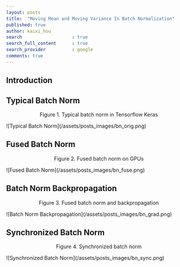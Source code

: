 ```yaml
---
layout: posts
title:  "Moving Mean and Moving Variance In Batch Normalization"
published: true
author: kaixi_hou
search                   : true
search_full_content      : true
search_provider          : google
comments: true
---
```


## Introduction
## Typical Batch Norm
<p align=center> Figure 1. Typical batch norm in Tensorflow Keras</p>
![Typical Batch Norm](/assets/posts_images/bn_orig.png)

## Fused Batch Norm
<p align=center> Figure 2. Fused batch norm on GPUs</p>
![Fused Batch Norm](/assets/posts_images/bn_fuse.png)

## Batch Norm Backpropagation
<p align=center> Figure 3. Fused batch norm and backpropagation</p>
![Batch Norm Backpropagation](/assets/posts_images/bn_grad.png)

## Synchronized Batch Norm
<p align=center> Figure 4. Synchronized batch norm</p>
![Synchronized Batch Norm](/assets/posts_images/bn_sync.png)

